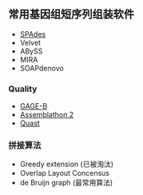 ## 常用基因组短序列组装软件

* [SPAdes](spades.md)
* Velvet
* ABySS
* MIRA
* SOAPdenovo




### Quality

- [GAGE-B](http://ccb.jhu.edu/gage_b/)
- [Assemblathon 2](http://www.ncbi.nlm.nih.gov/pmc/articles/PMC3844414/)
- [Quast](http://bioinf.spbau.ru/en/quast)




### 拼接算法

- Greedy extension (已被淘汰)
- Overlap Layout Concensus
- de Bruijn graph (最常用算法)
